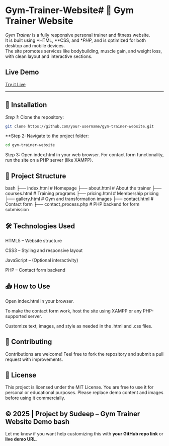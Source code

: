 # Gym-Trainer-Website# 💪 Gym Trainer Website

*Gym Trainer* is a fully responsive personal trainer and fitness website.  
It is built using *HTML, **CSS, and **PHP*, and is optimized for both desktop and mobile devices.  
The site promotes services like bodybuilding, muscle gain, and weight loss, with clean layout and interactive sections.

##  Live Demo
[Try it Live](https://Sudeep-Bhandari.github.io/Gym-Trainer-Website/)  

---


## 🔧 Installation

*Step 1:* Clone the repository:

```bash
git clone https://github.com/your-username/gym-trainer-website.git
```

**Step 2: Navigate to the project folder:
```bash
cd gym-trainer-website
```

Step 3: Open index.html in your web browser.
For contact form functionality, run the site on a PHP server (like XAMPP).

## 📁 Project Structure
bash
├── index.html              # Homepage
├── about.html              # About the trainer
├── courses.html            # Training programs
├── pricing.html            # Membership pricing
├── gallery.html            # Gym and transformation images
├── contact.html            # Contact form
├── contact_process.php     # PHP backend for form submission


## 🛠 Technologies Used
HTML5 – Website structure

CSS3 – Styling and responsive layout

JavaScript – (Optional interactivity)

PHP – Contact form backend

## 📥 How to Use
Open index.html in your browser.

To make the contact form work, host the site using XAMPP or any PHP-supported server.

Customize text, images, and style as needed in the .html and .css files.

## 🤝 Contributing
Contributions are welcome!
Feel free to fork the repository and submit a pull request with improvements.

## 📝 License
This project is licensed under the MIT License.
You are free to use it for personal or educational purposes. Please replace demo content and images before using it commercially.

© 2025 | Project by Sudeep – Gym Trainer Website Demo
bash
---

Let me know if you want help customizing this with **your GitHub repo link** or **live demo URL**.
